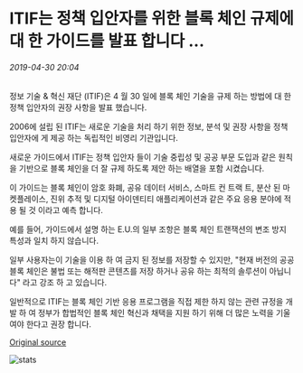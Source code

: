 # ITIF는 정책 입안자를 위한 블록 체인 규제에 대 한 가이드를 발표 합니다 ...

###### 2019-04-30 20:04

정보 기술 & 혁신 재단 (ITIF)은 4 월 30 일에 블록 체인 기술을 규제 하는 방법에 대 한 정책 입안자의 권장 사항을 발표 했습니다.

2006에 설립 된 ITIF는 새로운 기술을 처리 하기 위한 정보, 분석 및 권장 사항을 정책 입안자에 게 제공 하는 독립적인 비영리 기관입니다.

새로운 가이드에서 ITIF는 정책 입안자 들이 기술 중립성 및 공공 부문 도입과 같은 원칙을 기반으로 블록 체인을 더 잘 규제 하도록 제안 하는 배열을 포함 시켰습니다.

이 가이드는 블록 체인이 암호 화폐, 공유 데이터 서비스, 스마트 컨 트랙 트, 분산 된 마켓플레이스, 진위 추적 및 디지털 아이덴티티 애플리케이션과 같은 주요 응용 분야에 적용 될 것 이라고 예측 합니다.

예를 들어, 가이드에서 설명 하는 E.U.의 일부 조항은 블록 체인 트랜잭션의 변조 방지 특성과 일치 하지 않습니다.

일부 사용자는이 기술을 이용 하 여 금지 된 정보를 저장할 수 있지만, "현재 버전의 공공 블록 체인은 불법 또는 해적판 콘텐츠를 저장 하거나 공유 하는 최적의 솔루션이 아닙니다" 라고 강조 하 고 있습니다.

일반적으로 ITIF는 블록 체인 기반 응용 프로그램을 직접 제한 하지 않는 관련 규정을 개발 하 여 정부가 합법적인 블록 체인 혁신과 채택을 지원 하기 위해 더 많은 노력을 기울여야 한다고 권장 합니다.

[Original source](https://cointelegraph.com/news/itif-releases-guide-to-regulating-blockchain-for-policymakers)

![stats](https://c.statcounter.com/11760860/0/a89fa40b/1/ "stats")